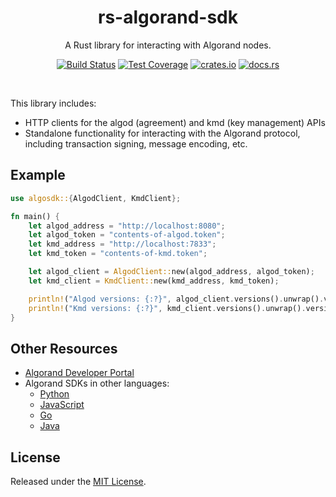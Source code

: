 <div align="center">

# rs-algorand-sdk

A Rust library for interacting with Algorand nodes.

[![Build Status](https://img.shields.io/circleci/build/github/qkniep/rs-algorand-sdk/main?token=86739a8e33bf4ab2812b9771d04a7585fa90f80c&style=for-the-badge&logo=circleci)](https://app.circleci.com/pipelines/github/qkniep/rs-algorand-sdk)
[![Test Coverage](https://img.shields.io/codecov/c/github/qkniep/rs-algorand-sdk?label=test%20coverage&logo=codecov&style=for-the-badge)](https://codecov.io/gh/qkniep/rs-algorand-sdk)
[![crates.io](https://img.shields.io/crates/v/rs-algorand-sdk?label=crates.io&style=for-the-badge)](https://crates.io/rs-algorand-sdk)
[![docs.rs](https://img.shields.io/docsrs/rs-algorand-sdk?style=for-the-badge)](https://docs.rs/rs-algorand-sdk)

</div>
<br>

This library includes:
* HTTP clients for the algod (agreement) and kmd (key management) APIs
* Standalone functionality for interacting with the Algorand protocol, including transaction signing, message encoding, etc.

## Example

```rust
use algosdk::{AlgodClient, KmdClient};

fn main() {
    let algod_address = "http://localhost:8080";
    let algod_token = "contents-of-algod.token";
    let kmd_address = "http://localhost:7833";
    let kmd_token = "contents-of-kmd.token";

    let algod_client = AlgodClient::new(algod_address, algod_token);
    let kmd_client = KmdClient::new(kmd_address, kmd_token);

    println!("Algod versions: {:?}", algod_client.versions().unwrap().versions);
    println!("Kmd versions: {:?}", kmd_client.versions().unwrap().versions);
}
```

## Other Resources

* [Algorand Developer Portal](https://developer.algorand.org)
* Algorand SDKs in other languages:
	- [Python](https://developer.algorand.org/docs/sdks/python)
	- [JavaScript](https://developer.algorand.org/docs/sdks/javascript)
	- [Go](https://developer.algorand.org/docs/sdks/go)
	- [Java](https://developer.algorand.org/docs/sdks/java)

## License

Released under the [MIT License](LICENSE).
